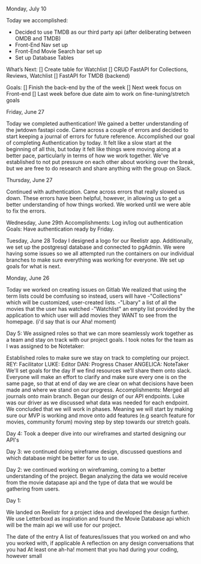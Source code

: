 

Monday, July 10

Today we accomplished:

- Decided to use TMDB as our third party api (after deliberating between OMDB and TMDB)
- Front-End Nav set up
- Front-End Movie Search bar set up
- Set up Database Tables

What’s Next:
[] Create table for Watchlist
[] CRUD FastAPI for Collections, Reviews, Watchlist
[] FastAPI for TMDB (backend)

Goals:
[] Finish the back-end by the of the week
[] Next week focus on Front-end
[] Last week before due date aim to work on fine-tuning/stretch goals

Friday, June 27

Today we completed authentication! We gained a better understanding of the jwtdown fastapi code. Came across a couple of errors and decided to start keeping a journal of errors for future reference. Accomplished our goal of completing Authentication by today.
It felt like a slow start at the beginning of all this, but today it felt like things were moving along at a better pace, particularly in terms of how we work together. 
We've established to not put pressure on each other about working over the break, but we are free to do research and share anything with the group on Slack. 
 

Thursday, June 27

Continued with authentication. Came across errors that really slowed us down. These errors have been helpful, however, in allowing us to get a better understanding of how things worked. We worked until we were able to fix the errors.



Wednesday, June 29th
Accomplishments:
Log in/log out authentication
Goals:
Have authentication ready by Friday.

Tuesday, June 28
Today I designed a logo for our Reelistr app. Additionally, we set up the postgresql database and connected to pgAdmin. We were having some issues so we all attempted run the containers on our individual branches to make sure everything was working for everyone. 
We set up goals for what is next. 


Monday, June 26

Today we worked on creating issues on Gitlab
We realized that using the term lists could be comfusing so instead, users will have 
-"Collections" which will be customized, user-created lists. 
-"Libary" a list of all the movies that the user has watched
-"Watchlist" an empty list provided by the application to which user will add movies they WANT to see from the homepage. 
(i'd say that is our Aha! moment)


Day 5:
We assigned roles so that we can more seamlessly work together as a team and stay on track with our project goals. 
I took notes for the team as I was assigned to be Notetaker:


Established roles to make sure we stay on track to completing our project.
REY: Facilitator
LUKE: Editor
DAN: Progress Chaser
ANGELICA: NoteTaker
We'll set goals for the day
If we find resources we’ll share them onto slack.
Everyone will make an effort to clarify and make sure every one is on the same page, so that at end of day we are clear on what decisions have been made and where we stand on our progress.
Accomplishments:
Merged all journals onto main branch.
Began our design of our API endpoints. Luke was our driver as we discussed what data was needed for each endpoint.
We concluded that we will work in phases. Meaning we will start by making sure our MVP is working and move onto add features (e.g search feature for movies, community forum) moving step by step towards our stretch goals.



Day 4: Took a deeper dive into our wireframes and started designing our API's 



Day 3: we continued doing wireframe design, discussed questions and which database might be better for us to use. 


Day 2: we continued working on wireframing, coming to a better understanding of the project. Began analyzing the data we would receive from the movie datapase api and the type of data that we would be gathering from users. 


Day 1:

We landed on Reelistr for a project idea and developed the design further. We use Letterboxd as inspiration and found the Movie Database api which will be the main api we will use for our project. 


The date of the entry
A list of features/issues that you worked on and who you worked with, if applicable
A reflection on any design conversations that you had
At least one ah-ha! moment that you had during your coding, however small
